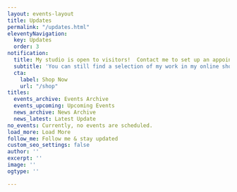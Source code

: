 ```yaml
---
layout: events-layout
title: Updates
permalink: "/updates.html"
eleventyNavigation:
  key: Updates
  order: 3
notification:
  title: My studio is open to visitors!  Contact me to set up an appointment.
  subtitle: 'You can still find a selection of my work in my online shop!  '
  cta:
    label: Shop Now
    url: "/shop"
titles:
  events_archive: Events Archive
  events_upcoming: Upcoming Events
  news_archive: News Archive
  news_latest: Latest Update
no_events: Currently, no events are scheduled.
load_more: Load More
follow_me: Follow me & stay updated
custom_seo_settings: false
author: ''
excerpt: ''
image: ''
ogtype: ''

---
```

